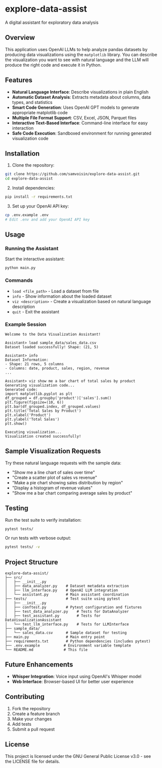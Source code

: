 # explore-data-assist
A digital assistant for exploratory data analysis

## Overview

This application uses OpenAI LLMs to help analyze pandas datasets by producing data visualizations using the `matplotlib` library. You can describe the visualization you want to see with natural language and the LLM will produce the right code and execute it in Python.

## Features

- **Natural Language Interface**: Describe visualizations in plain English
- **Automatic Dataset Analysis**: Extracts metadata about columns, data types, and statistics
- **Smart Code Generation**: Uses OpenAI GPT models to generate appropriate matplotlib code
- **Multiple File Format Support**: CSV, Excel, JSON, Parquet files
- **Interactive Text-Based Interface**: Command-line interface for easy interaction
- **Safe Code Execution**: Sandboxed environment for running generated visualization code

## Installation

1. Clone the repository:
```bash
git clone https://github.com/samvoisin/explore-data-assist.git
cd explore-data-assist
```

2. Install dependencies:
```bash
pip install -r requirements.txt
```

3. Set up your OpenAI API key:
```bash
cp .env.example .env
# Edit .env and add your OpenAI API key
```

## Usage

### Running the Assistant

Start the interactive assistant:
```bash
python main.py
```

### Commands

- `load <file_path>` - Load a dataset from file
- `info` - Show information about the loaded dataset
- `viz <description>` - Create a visualization based on natural language description
- `quit` - Exit the assistant

### Example Session

```
Welcome to the Data Visualization Assistant!

Assistant> load sample_data/sales_data.csv
Dataset loaded successfully! Shape: (21, 5)

Assistant> info
Dataset Information:
- Shape: 21 rows, 5 columns
- Columns: date, product, sales, region, revenue
...

Assistant> viz show me a bar chart of total sales by product
Generating visualization code...
Generated code:
import matplotlib.pyplot as plt
df_grouped = df.groupby('product')['sales'].sum()
plt.figure(figsize=(10, 6))
plt.bar(df_grouped.index, df_grouped.values)
plt.title('Total Sales by Product')
plt.xlabel('Product')
plt.ylabel('Total Sales')
plt.show()

Executing visualization...
Visualization created successfully!
```

## Sample Visualization Requests

Try these natural language requests with the sample data:

- "Show me a line chart of sales over time"
- "Create a scatter plot of sales vs revenue"
- "Make a pie chart showing sales distribution by region"
- "Display a histogram of revenue values"
- "Show me a bar chart comparing average sales by product"

## Testing

Run the test suite to verify installation:
```bash
pytest tests/
```

Or run tests with verbose output:
```bash
pytest tests/ -v
```

## Project Structure

```
explore-data-assist/
├── src/
│   ├── __init__.py
│   ├── data_analyzer.py    # Dataset metadata extraction
│   ├── llm_interface.py    # OpenAI LLM integration
│   └── assistant.py        # Main assistant coordination
├── tests/                  # Test suite using pytest
│   ├── __init__.py
│   ├── conftest.py         # Pytest configuration and fixtures
│   ├── test_data_analyzer.py    # Tests for DataAnalyzer
│   ├── test_assistant.py        # Tests for DataVisualizationAssistant
│   └── test_llm_interface.py    # Tests for LLMInterface
├── sample_data/
│   └── sales_data.csv      # Sample dataset for testing
├── main.py                 # Main entry point
├── requirements.txt        # Python dependencies (includes pytest)
├── .env.example           # Environment variable template
└── README.md              # This file
```

## Future Enhancements

- **Whisper Integration**: Voice input using OpenAI's Whisper model
- **Web Interface**: Browser-based UI for better user experience

## Contributing

1. Fork the repository
2. Create a feature branch
3. Make your changes
4. Add tests
5. Submit a pull request

## License

This project is licensed under the GNU General Public License v3.0 - see the LICENSE file for details.
